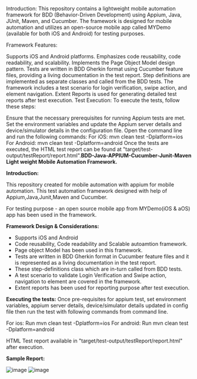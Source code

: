 Introduction:
This repository contains a lightweight mobile automation framework for BDD (Behavior-Driven Development) using Appium, Java, JUnit, Maven, and Cucumber. The framework is designed for mobile automation and utilizes an open-source mobile app called MYDemo (available for both iOS and Android) for testing purposes.

Framework Features:

Supports iOS and Android platforms.
Emphasizes code reusability, code readability, and scalability.
Implements the Page Object Model design pattern.
Tests are written in BDD Gherkin format using Cucumber feature files, providing a living documentation in the test report.
Step definitions are implemented as separate classes and called from the BDD tests.
The framework includes a test scenario for login verification, swipe action, and element navigation.
Extent Reports is used for generating detailed test reports after test execution.
Test Execution:
To execute the tests, follow these steps:

Ensure that the necessary prerequisites for running Appium tests are met.
Set the environment variables and update the Appium server details and device/simulator details in the configuration file.
Open the command line and run the following commands:
For iOS: mvn clean test -Dplatform=ios
For Android: mvn clean test -Dplatform=android
Once the tests are executed, the HTML test report can be found at "target/test-output/testReport/report.html".**BDD-Java-APPIUM-Cucumber-Junit-Maven Light weight Mobile Automation Framework.**

**Introduction:**

This repository created for mobile automation with appium for mobile automation. This test automation framework designed with help of Appium,Java,Junit,Maven and Cucumber.

For testing purpose - an open source mobile app from MYDemo(iOS & aOS) app has been used in the framework.

**Framework Design & Considerations:**
- Supports iOS and Android
- Code reusability, Code readability and Scalable autoamtion framework.
- Page object Model has been used in this framework.
- Tests are written in BDD Gherkin format in Cucumber feature files and it is represented as a living documentation in the test report.
- These step-definitions class which are in-turn called from BDD tests.
- A test scenario to validate Login Verification and Swipe action, navigation to element are covered in the framework.
- Extent reports has been used for reporting purpose after test execution.

**Executing the tests:**
Once pre-requisites for appium test, set environment variables, appium server details, device/simulator details updated in config file then run the test with following commands from command line.

For ios: Run mvn clean test -Dplatform=ios
For android: Run mvn clean test -Dplatform=android

HTML Test report available in "target/test-output/testReport/report.html" after execution.

**Sample Report:**

![image](https://github.com/prabuChinnavar/zing-assessment-mobile-automation/assets/149061770/cf7d879c-4d65-4bdb-9a85-70c195da5273)
![image](https://github.com/prabuChinnavar/zing-assessment-mobile-automation/assets/149061770/d2ae6917-9903-4df3-a2ba-9a9265e5e3ac)




